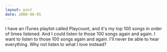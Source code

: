 ```yaml
---
layout: post
date: 2008-06-05
--- 
```


I have an iTunes playlist called Playcount, and it's my top 100 songs in order of times listened. And I could listen to those 100 songs again and again. I want to listen to those 100 songs again and again. I'll never be able to hear everything. Why not listen to what I love instead?
